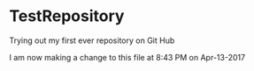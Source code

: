 # TestRepository
Trying out my first ever repository on Git Hub

I am now making a change to this file at 8:43 PM on Apr-13-2017
